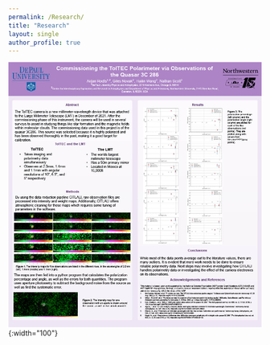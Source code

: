 ```yaml
---
permalink: /Research/
title: "Research"
layout: single
author_profile: true
---
```


![Research Poster](/images/Rodts_Aidan_REU_poster.jpg){:width="100"}
